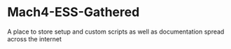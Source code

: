 # Mach4-ESS-Gathered
A place to store setup and custom scripts as well as documentation spread across the internet
